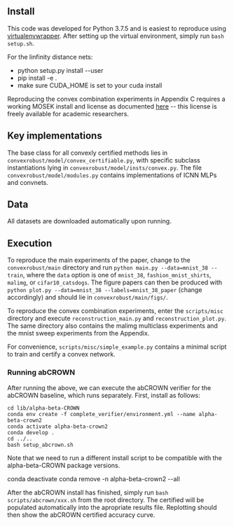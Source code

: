 ## Install
This code was developed for Python 3.7.5 and is easiest to reproduce using [virtualenvwrapper](https://virtualenvwrapper.readthedocs.io/en/latest/). After setting up the virtual environment, simply run `bash setup.sh`.

For the linfinity distance nets:
- python setup.py install --user
- pip install -e .
- make sure CUDA_HOME is set to your cuda install

Reproducing the convex combination experiments in Appendix C requires a working MOSEK install and license as documented [here](https://docs.mosek.com/latest/install/installation.html) -- this license is freely available for academic researchers.

## Key implementations
The base class for all convexly certified methods lies in `convexrobust/model/convex_certifiable.py`, with specific subclass instantiations lying in `convexrobust/model/insts/convex.py`. The file `convexrobust/model/modules.py` contains implementations of ICNN MLPs and convnets.

## Data
All datasets are downloaded automatically upon running.

## Execution
To reproduce the main experiments of the paper, change to the `convexrobust/main` directory and run `python main.py --data=mnist_38 --train`, where the `data` option is one of `mnist_38`, `fashion_mnist_shirts`, `malimg`, or `cifar10_catsdogs`. The figure papers can then be produced with `python plot.py --data=mnist_38 --labels=mnist_38_paper` (change accordingly) and should lie in `convexrobust/main/figs/`.

To reproduce the convex combination experiments, enter the `scripts/misc` directory and execute `reconstruction_main.py` and `reconstruction_plot.py`. The same directory also contains the malimg multiclass experiments and the mnist sweep experiments from the Appendix.

For convenience, `scripts/misc/simple_example.py` contains a minimal script to train and certify a convex network.

### Running abCROWN
After running the above, we can execute the abCROWN verifier for the abCROWN baseline, which runs separately. First, install as follows:

```
cd lib/alpha-beta-CROWN
conda env create -f complete_verifier/environment.yml --name alpha-beta-crown2
conda activate alpha-beta-crown2
conda develop .
cd ../..
bash setup_abcrown.sh
```
Note that we need to run a different install script to be compatible with the alpha-beta-CROWN package versions.

conda deactivate
conda remove -n alpha-beta-crown2 --all

After the abCROWN install has finished, simply run `bash scripts/abcrown/xxx.sh` from the root directory. The certified will be populated automatically into the apropriate results file. Replotting should then show the abCROWN certified accuracy curve.
